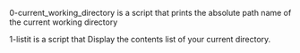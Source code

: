0-current_working_directory is a script that prints the absolute path name of the current working directory

1-listit is a script that Display the contents list of your current directory.


